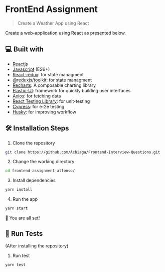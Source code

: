 # FrontEnd Assignment

> Create a Weather App using React

Create a web-application using React as presented below.

## 💻 Built with

- [Reactjs](https://reactjs.org/)
- [Javascript](https://developer.mozilla.org/en-US/docs/Web/JavaScript) (ES6+)
- [React-redux](https://redux.js.org/): for state managment
- [@reduxjs/toolkit](https://redux-toolkit.js.org/): for state managment
- [Recharts](https://recharts.org/en-US): A composable charting library
- [Elastic-UI](https://github.com/elastic/eui): framework for quickly building user interfaces
- [Axios](https://github.com/axios/axios): for fetching data
- [React Testing Library](https://testing-library.com/): for unit-testing
- [Cypress](https://www.cypress.io/): for e-2e testing
- [Husky](https://typicode.github.io/husky/#/): for improving workflow

## 🛠️ Installation Steps

1. Clone the repository

```bash
git clone https://github.com/Achiaga/Frontend-Interview-Questions.git
```

2. Change the working directory

```bash
cd frontend-assignment-alfonso/
```

3. Install dependencies

```bash
yarn install
```

4. Run the app

```bash
yarn start
```

🌟 You are all set!

## 🧪 Run Tests

(After installing the repository)

1. Run test

```bash
yarn test
```
